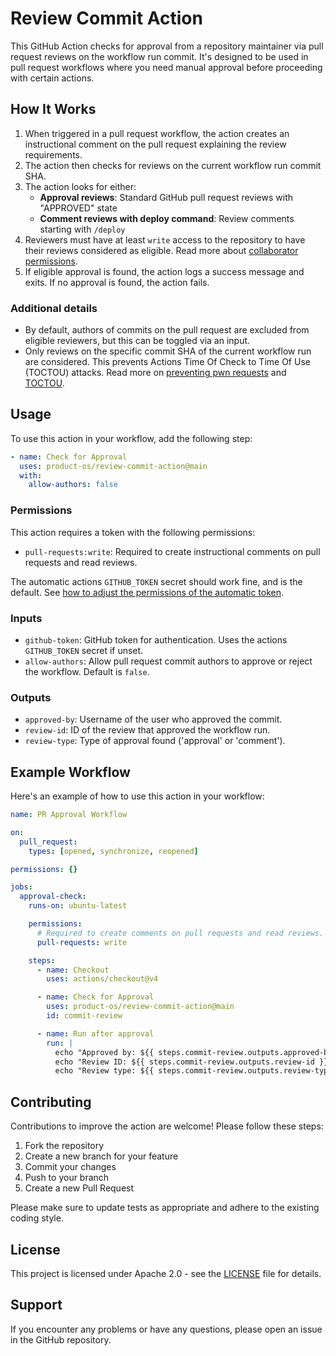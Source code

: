 # Review Commit Action

This GitHub Action checks for approval from a repository maintainer via pull
request reviews on the workflow run commit. It's designed to be used in pull
request workflows where you need manual approval before proceeding with certain
actions.

## How It Works

1. When triggered in a pull request workflow, the action creates an
   instructional comment on the pull request explaining the review requirements.
2. The action then checks for reviews on the current workflow run commit SHA.
3. The action looks for either:
   - **Approval reviews**: Standard GitHub pull request reviews with "APPROVED"
     state
   - **Comment reviews with deploy command**: Review comments starting with
     `/deploy`
4. Reviewers must have at least `write` access to the repository to have their
   reviews considered as eligible. Read more about
   [collaborator permissions](https://docs.github.com/en/rest/collaborators/collaborators#get-repository-permissions-for-a-user).
5. If eligible approval is found, the action logs a success message and exits.
   If no approval is found, the action fails.

### Additional details

- By default, authors of commits on the pull request are excluded from eligible
  reviewers, but this can be toggled via an input.
- Only reviews on the specific commit SHA of the current workflow run are
  considered. This prevents Actions Time Of Check to Time Of Use (TOCTOU)
  attacks. Read more on
  [preventing pwn requests](https://securitylab.github.com/resources/github-actions-preventing-pwn-requests/)
  and [TOCTOU](https://github.com/AdnaneKhan/ActionsTOCTOU/blob/main/README.md).

## Usage

To use this action in your workflow, add the following step:

```yaml
- name: Check for Approval
  uses: product-os/review-commit-action@main
  with:
    allow-authors: false
```

### Permissions

This action requires a token with the following permissions:

- `pull-requests:write`: Required to create instructional comments on pull
  requests and read reviews.

The automatic actions `GITHUB_TOKEN` secret should work fine, and is the
default. See
[how to adjust the permissions of the automatic token](https://docs.github.com/en/actions/writing-workflows/choosing-what-your-workflow-does/controlling-permissions-for-github_token).

### Inputs

- `github-token`: GitHub token for authentication. Uses the actions
  `GITHUB_TOKEN` secret if unset.
- `allow-authors`: Allow pull request commit authors to approve or reject the
  workflow. Default is `false`.

### Outputs

- `approved-by`: Username of the user who approved the commit.
- `review-id`: ID of the review that approved the workflow run.
- `review-type`: Type of approval found ('approval' or 'comment').

## Example Workflow

Here's an example of how to use this action in your workflow:

```yaml
name: PR Approval Workflow

on:
  pull_request:
    types: [opened, synchronize, reopened]

permissions: {}

jobs:
  approval-check:
    runs-on: ubuntu-latest

    permissions:
      # Required to create comments on pull requests and read reviews.
      pull-requests: write

    steps:
      - name: Checkout
        uses: actions/checkout@v4

      - name: Check for Approval
        uses: product-os/review-commit-action@main
        id: commit-review

      - name: Run after approval
        run: |
          echo "Approved by: ${{ steps.commit-review.outputs.approved-by }}"
          echo "Review ID: ${{ steps.commit-review.outputs.review-id }}"
          echo "Review type: ${{ steps.commit-review.outputs.review-type }}"
```

## Contributing

Contributions to improve the action are welcome! Please follow these steps:

1. Fork the repository
2. Create a new branch for your feature
3. Commit your changes
4. Push to your branch
5. Create a new Pull Request

Please make sure to update tests as appropriate and adhere to the existing
coding style.

## License

This project is licensed under Apache 2.0 - see the [LICENSE](LICENSE) file for
details.

## Support

If you encounter any problems or have any questions, please open an issue in the
GitHub repository.
